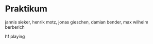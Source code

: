 # Praktikum

jannis sieker, henrik motz, jonas gieschen, damian bender, max wilhelm berberich

hf playing